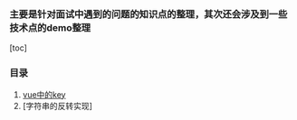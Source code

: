 ### 主要是针对面试中遇到的问题的知识点的整理，其次还会涉及到一些技术点的demo整理

[toc]
### 目录

1. [vue中的key](https://gitee.com/bllx_admin/interview/blob/master/vue-key.md)
2. [字符串的反转实现]


